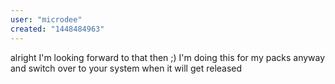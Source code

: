 ```yaml
---
user: "microdee"
created: "1448484963"
---
```


alright I'm looking forward to that then ;) I'm doing this for my packs anyway and switch over to your system when it will get released

